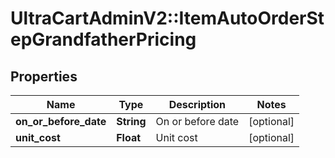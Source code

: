 # UltraCartAdminV2::ItemAutoOrderStepGrandfatherPricing

## Properties
Name | Type | Description | Notes
------------ | ------------- | ------------- | -------------
**on_or_before_date** | **String** | On or before date | [optional] 
**unit_cost** | **Float** | Unit cost | [optional] 


